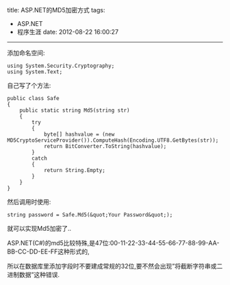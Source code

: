 title: ASP.NET的MD5加密方式
tags:
  - ASP.NET
  - 程序生涯
date: 2012-08-22 16:00:27
---

添加命名空间:

```{csharp}
using System.Security.Cryptography;
using System.Text;
```

自己写了个方法:

```{csharp}
public class Safe
{
    public static string Md5(string str)
    {
        try
        {
            byte[] hashvalue = (new MD5CryptoServiceProvider()).ComputeHash(Encoding.UTF8.GetBytes(str));
            return BitConverter.ToString(hashvalue);
        }
        catch
        {
            return String.Empty;
        }
    }
}
```

然后调用时使用:

```{csharp}
string password = Safe.Md5(&quot;Your Password&quot;);
```
就可以实现Md5加密了..

ASP.NET(C#)的md5比较特殊,是47位:00-11-22-33-44-55-66-77-88-99-AA-BB-CC-DD-EE-FF这种形式的,

所以在数据库里添加字段时不要建成常规的32位,要不然会出现&#8221;将截断字符串或二进制数据&#8221;这种错误.
